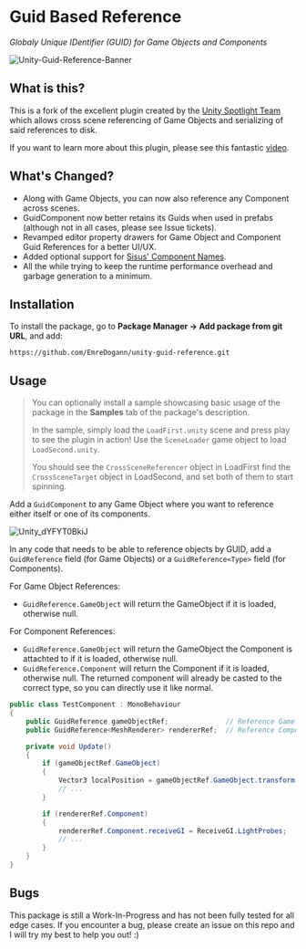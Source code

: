 # Guid Based Reference

_Globaly Unique IDentifier (GUID) for Game Objects and Components_

![Unity-Guid-Reference-Banner](https://github.com/EmreDogann/unity-guid-reference/assets/48212096/61bd886e-487e-451d-a88d-8f75af2c573e)

## What is this?
This is a fork of the excellent plugin created by the [Unity Spotlight Team](https://github.com/Unity-Technologies/guid-based-reference) which allows cross scene referencing of Game Objects and serializing of said references to disk.

If you want to learn more about this plugin, please see this fantastic [video](https://www.youtube.com/watch?v=6lRzXqfMXRo).

## What's Changed?
- Along with Game Objects, you can now also reference any Component across scenes.
- GuidComponent now better retains its Guids when used in prefabs (although not in all cases, please see Issue tickets).
- Revamped editor property drawers for Game Object and Component Guid References for a better UI/UX.
- Added optional support for [Sisus' Component Names](https://assetstore.unity.com/packages/tools/utilities/component-names-212478).
- All the while trying to keep the runtime performance overhead and garbage generation to a minimum.

## Installation
To install the package, go to **Package Manager -> Add package from git URL**, and add:
```
https://github.com/EmreDogann/unity-guid-reference.git
```

## Usage
> You can optionally install a sample showcasing basic usage of the package in the **Samples** tab of the package's description.
>
> In the sample, simply load the `LoadFirst.unity` scene and press play to see the plugin in action! Use the `SceneLoader` game object to load `LoadSecond.unity`.
>
> You should see the `CrossSceneReferencer` object in LoadFirst find the `CrossSceneTarget` object in LoadSecond, and set both of them to start spinning.

Add a `GuidComponent` to any Game Object where you want to reference either itself or one of its components.

![Unity_dYFYT0BkiJ](https://github.com/EmreDogann/unity-guid-reference/assets/48212096/5a37bb4a-be2a-4abe-871e-5219d1cb8399)

In any code that needs to be able to reference objects by GUID, add a `GuidReference` field (for Game Objects) or a `GuidReference<Type>` field (for Components).

For Game Object References:
- `GuidReference.GameObject` will return the GameObject if it is loaded, otherwise null.

For Component References:
- `GuidReference.GameObject` will return the GameObject the Component is attachted to if it is loaded, otherwise null.
- `GuidReference.Component` will return the Component if it is loaded, otherwise null. The returned component will already be casted to the correct type, so you can directly use it like normal.

```C#
public class TestComponent : MonoBehaviour
{
	public GuidReference gameObjectRef;              // Reference Game Object
	public GuidReference<MeshRenderer> rendererRef;  // Reference Component (MeshRenderer)

    private void Update()
    {
        if (gameObjectRef.GameObject)
        {
            Vector3 localPosition = gameObjectRef.GameObject.transform.localPosition;
            // ...
        }

        if (rendererRef.Component)
        {
            rendererRef.Component.receiveGI = ReceiveGI.LightProbes;
            // ...
        }
    }
}
```

## Bugs
This package is still a Work-In-Progress and has not been fully tested for all edge cases. If you encounter a bug, please create an issue on this repo and I will try my best to help you out! :)

